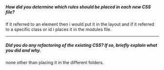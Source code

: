 ##### How did you determine which rules should be placed in each new CSS file?

If it referred to an element then i would put it in the layout and if it referred to a specific class or id i places it in the modules file.

---

##### Did you do any refactoring of the existing CSS? If so, briefly explain what you did and why.

none other than placing it in the different folders.
